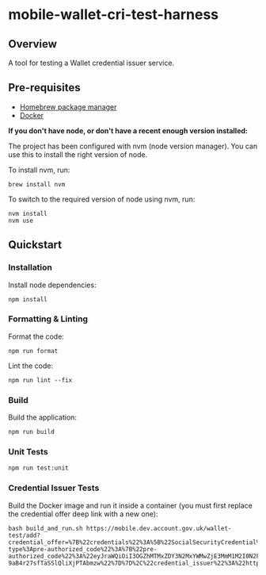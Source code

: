 # mobile-wallet-cri-test-harness

## Overview
A tool for testing a Wallet credential issuer service.

## Pre-requisites
- [Homebrew package manager](https://brew.sh)
- [Docker](https://docs.docker.com/get-docker/)

**If you don't have node, or don't have a recent enough version installed:**

The project has been configured with nvm (node version manager). You can use this to install the right version of node.

To install nvm, run:
```
brew install nvm
```

To switch to the required version of node using nvm, run:
```
nvm install
nvm use
```

## Quickstart
### Installation
Install node dependencies:
```
npm install
```

### Formatting & Linting
Format the code:
```
npm run format
```

Lint the code:
```
npm run lint --fix
```

### Build
Build the application:
```
npm run build
```

### Unit Tests
```
npm run test:unit
```

### Credential Issuer Tests
Build the Docker image and run it inside a container (you must first replace the credential offer deep link with a new one):
```
bash build_and_run.sh https://mobile.dev.account.gov.uk/wallet-test/add?credential_offer=%7B%22credentials%22%3A%5B%22SocialSecurityCredential%22%5D%2C%22grants%22%3A%7B%22urn%3Aietf%3Aparams%3Aoauth%3Agrant-type%3Apre-authorized_code%22%3A%7B%22pre-authorized_code%22%3A%22eyJraWQiOiI3OGZhMTMxZDY3N2MxYWMwZjE3MmM1M2I0N2FjMTY5YTk1YWQwZDkyYzM4YmQ3OTRhNzBkYTU5MDMyMDU4Mjc0IiwidHlwIjoiSldUIiwiYWxnIjoiRVMyNTYifQ.eyJhdWQiOiJodHRwOi8vbG9jYWxob3N0OjgwMDEiLCJjbGllbnRJZCI6IlRFU1RfQ0xJRU5UX0lEIiwiaXNzIjoiaHR0cDovL2xvY2FsaG9zdDo4MDgwIiwiY3JlZGVudGlhbF9pZGVudGlmaWVycyI6WyI0NzMxM2FlNC1jNTcwLTRmMzYtODA0NS0wNzM2ZTAzNTE1ODkiXSwiZXhwIjoxNzM2MTYzMTg5LCJpYXQiOjE3MzYxNjI4ODl9.7BVq6P9kag2lTKHLdN7h0gWu_lxDm6Z9fa9vF9Giz7z5xEzPjkCfboU7WDg-9aB4r27sfTaSSlQliXjPTAbmzw%22%7D%7D%2C%22credential_issuer%22%3A%22http%3A%2F%2Flocalhost%3A8080%22%7D
```

